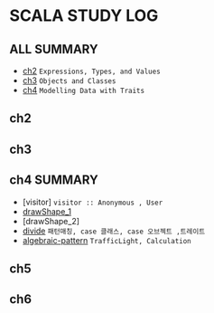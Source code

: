 # SCALA STUDY LOG

## ALL SUMMARY

- [ch2] `Expressions, Types, and Values`
- [ch3] `Objects and Classes`
- [ch4] `Modelling Data with Traits`

[ch2]: /book/EssentialScala/ch2/ch2.summary.md
[ch3]: /book/EssentialScala/ch3/ch3.summary.md
[ch4]: /book/EssentialScala/ch4/ch4.summary.md

## ch2

## ch3

## ch4 SUMMARY

- [visitor] `visitor :: Anonymous , User`
- [drawShape_1]
- [drawShape_2]
- [divide] `패턴매칭, case 클래스, case 오브젝트 ,트레이트`
- [algebraic-pattern] `TrafficLight, Calculation`

[divide]: /book/EssentialScala/ch4/divide.code.md
[drawshape_1]: /book/EssentialScala/ch4/drawShape_1.code.md
[drawshape_1]: /book/EssentialScala/ch4/drawShape_2.code.md
[algebraic-pattern]: /book/EssentialScala/ch4/algebraic.pattern.code.md

## ch5

## ch6
